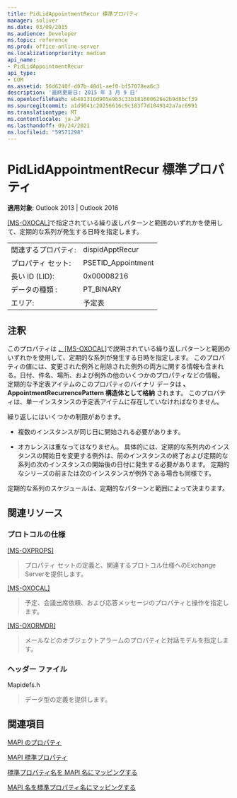 ```yaml
---
title: PidLidAppointmentRecur 標準プロパティ
manager: soliver
ms.date: 03/09/2015
ms.audience: Developer
ms.topic: reference
ms.prod: office-online-server
ms.localizationpriority: medium
api_name:
- PidLidAppointmentRecur
api_type:
- COM
ms.assetid: 56d6240f-d07b-48d1-aef0-bf57078ea6c3
description: '最終更新日: 2015 年 3 月 9 日'
ms.openlocfilehash: eb481316d905e9b3c33b181600626e2b9d8bcf39
ms.sourcegitcommit: a1d9041c20256616c9c183f7d1049142a7ac6991
ms.translationtype: MT
ms.contentlocale: ja-JP
ms.lasthandoff: 09/24/2021
ms.locfileid: "59571298"
---
```

# <a name="pidlidappointmentrecur-canonical-property"></a>PidLidAppointmentRecur 標準プロパティ

  
  
**適用対象**: Outlook 2013 | Outlook 2016 
  
[[MS-OXOCAL]](https://msdn.microsoft.com/library/09861fde-c8e4-4028-9346-e7c214cfdba1%28Office.15%29.aspx)で指定されている繰り返しパターンと範囲のいずれかを使用して、定期的な系列が発生する日時を指定します。
  
|||
|:-----|:-----|
|関連するプロパティ:  <br/> |dispidApptRecur  <br/> |
|プロパティ セット:  <br/> |PSETID_Appointment  <br/> |
|長い ID (LID):  <br/> |0x00008216  <br/> |
|データの種類 :   <br/> |PT_BINARY  <br/> |
|エリア:  <br/> |予定表  <br/> |
   
## <a name="remarks"></a>注釈

このプロパティは [、[MS-OXOCAL]](https://msdn.microsoft.com/library/09861fde-c8e4-4028-9346-e7c214cfdba1%28Office.15%29.aspx)で説明されている繰り返しパターンと範囲のいずれかを使用して、定期的な系列が発生する日時を指定します。 このプロパティの値には、変更された例外と削除された例外の両方に関する情報も含まれる。日付、件名、場所、および例外の他のいくつかのプロパティなどの情報。 定期的な予定表アイテムのこのプロパティのバイナリ データは **、AppointmentRecurrencePattern 構造体として格納** されます。 このプロパティは、単一インスタンスの予定表アイテムに存在していなければなりません。 
  
繰り返しにはいくつかの制限があります。
  
- 複数のインスタンスが同じ日に開始される必要があります。
    
- オカレンスは重なってはなりません。 具体的には、定期的な系列内のインスタンスの開始日を変更する例外は、前のインスタンスの終了および定期的な系列の次のインスタンスの開始後の日付に発生する必要があります。 定期的なシリーズの前または次のインスタンスが例外である場合も同様です。
    
定期的な系列のスケジュールは、定期的なパターンと範囲によって決まります。
  
## <a name="related-resources"></a>関連リソース

### <a name="protocol-specifications"></a>プロトコルの仕様

[[MS-OXPROPS]](https://msdn.microsoft.com/library/f6ab1613-aefe-447d-a49c-18217230b148%28Office.15%29.aspx)
  
> プロパティ セットの定義と、関連するプロトコル仕様へのExchange Serverを提供します。
    
[[MS-OXOCAL]](https://msdn.microsoft.com/library/09861fde-c8e4-4028-9346-e7c214cfdba1%28Office.15%29.aspx)
  
> 予定、会議出席依頼、および応答メッセージのプロパティと操作を指定します。
    
[[MS-OXORMDR]](https://msdn.microsoft.com/library/5454ebcc-e5d1-4da8-a598-d393b101caab%28Office.15%29.aspx)
  
> メールなどのオブジェクトアラームのプロパティと対話モデルを指定します。
    
### <a name="header-files"></a>ヘッダー ファイル

Mapidefs.h
  
> データ型の定義を提供します。
    
## <a name="see-also"></a>関連項目



[MAPI のプロパティ](mapi-properties.md)
  
[MAPI 標準プロパティ](mapi-canonical-properties.md)
  
[標準プロパティ名を MAPI 名にマッピングする](mapping-canonical-property-names-to-mapi-names.md)
  
[MAPI 名を標準プロパティ名にマッピングする](mapping-mapi-names-to-canonical-property-names.md)

